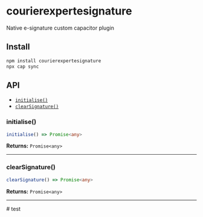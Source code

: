 # courierexpertesignature

Native e-signature custom capacitor plugin

## Install

```bash
npm install courierexpertesignature
npx cap sync
```

## API

<docgen-index>

- [`initialise()`](#initialise)
- [`clearSignature()`](#clearsignature)

</docgen-index>

<docgen-api>
<!--Update the source file JSDoc comments and rerun docgen to update the docs below-->

### initialise()

```typescript
initialise() => Promise<any>
```

**Returns:** <code>Promise&lt;any&gt;</code>

---

### clearSignature()

```typescript
clearSignature() => Promise<any>
```

**Returns:** <code>Promise&lt;any&gt;</code>

---

</docgen-api>
# test
